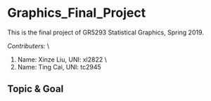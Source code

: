 # Graphics_Final_Project

This is the final project of GR5293 Statistical Graphics, Spring 2019.

*Contributers:* \
1. Name: Xinze Liu, UNI: xl2822 \
2. Name: Ting Cai, UNI: tc2945

## Topic & Goal